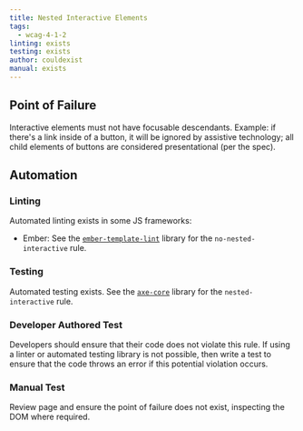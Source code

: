 ```yaml
---
title: Nested Interactive Elements
tags:
  - wcag-4-1-2
linting: exists
testing: exists
author: couldexist
manual: exists
---
```


## Point of Failure

Interactive elements must not have focusable descendants. Example: if there's a link inside of a button, it will be ignored by assistive technology; all child elements of buttons are considered presentational (per the spec).

## Automation

### Linting

Automated linting exists in some JS frameworks:

* Ember: See the [`ember-template-lint`](https://github.com/ember-template-lint/ember-template-lint) library for the `no-nested-interactive` rule.

### Testing

Automated testing exists. See the [`axe-core`](https://github.com/dequelabs/axe-core) library for the `nested-interactive` rule.

### Developer Authored Test

Developers should ensure that their code does not violate this rule. If using a linter or automated testing library is not possible, then write a test to ensure that the code throws an error if this potential violation occurs.

### Manual Test

Review page and ensure the point of failure does not exist, inspecting the DOM where required.
